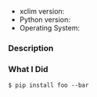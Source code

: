 * xclim version:
* Python version:
* Operating System:

### Description 
<!--Describe what you were trying to get done.
Tell us what happened, what went wrong, and what you expected to happen.-->


### What I Did
<!--Paste the command(s) you ran and the output.
If there was a crash, please include the traceback below.-->
```
$ pip install foo --bar
```
